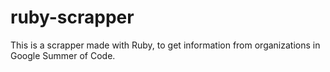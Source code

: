 # ruby-scrapper
This is a scrapper made with Ruby, to get information from organizations in Google Summer of Code.
